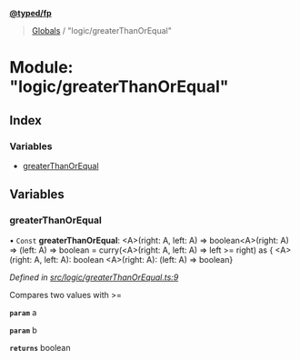 **[@typed/fp](../README.md)**

> [Globals](../globals.md) / "logic/greaterThanOrEqual"

# Module: "logic/greaterThanOrEqual"

## Index

### Variables

* [greaterThanOrEqual](_logic_greaterthanorequal_.md#greaterthanorequal)

## Variables

### greaterThanOrEqual

• `Const` **greaterThanOrEqual**: \<A>(right: A, left: A) => boolean\<A>(right: A) => (left: A) => boolean = curry(\<A>(right: A, left: A) => left >= right) as { \<A>(right: A, left: A): boolean \<A>(right: A): (left: A) => boolean}

*Defined in [src/logic/greaterThanOrEqual.ts:9](https://github.com/TylorS/typed-fp/blob/ac98ca1/src/logic/greaterThanOrEqual.ts#L9)*

Compares two values with >=

**`param`** a

**`param`** b

**`returns`** boolean
